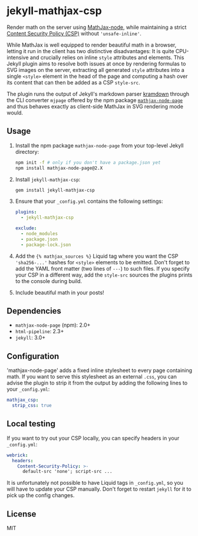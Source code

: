 # jekyll-mathjax-csp

Render math on the server using [MathJax-node](https://github.com/mathjax/MathJax-node), while maintaining a strict [Content Security Policy (CSP)](https://developer.mozilla.org/en-US/docs/Web/HTTP/CSP) without `'unsafe-inline'`.

While MathJax is well equipped to render beautiful math in a browser, letting it run in the client has two distinctive disadvantages: It is quite CPU-intensive and crucially relies on inline `style` attributes and elements. This Jekyll plugin aims to resolve both issues at once by rendering formulas to SVG images on the server, extracting all generated `style` attributes into a single `<style>` element in the head of the page and computing a hash over its content that can then be added as a CSP `style-src`.

The plugin runs the output of Jekyll's markdown parser [kramdown](http://kramdown.gettalong.org/) through the CLI converter `mjpage` offered by the npm package [`mathjax-node-page`](https://github.com/pkra/mathjax-node-page) and thus behaves exactly as client-side MathJax in SVG rendering mode would.

## Usage

1. Install the npm package `mathjax-node-page` from your top-level Jekyll directory:

   ```bash
   npm init -f # only if you don't have a package.json yet
   npm install mathjax-node-page@2.X
   ```

2. Install `jekyll-mathjax-csp`:

   ```bash
   gem install jekyll-mathjax-csp
   ```

3. Ensure that your `_config.yml` contains the following settings:

   ```yaml
   plugins:
     - jekyll-mathjax-csp

   exclude:
     - node_modules
     - package.json
     - package-lock.json
   ```

4. Add the `{% mathjax_sources %}` Liquid tag where you want the CSP `'sha256-...'` hashes for `<style>` elements to be emitted. Don't forget to add the YAML front matter (two lines of `---`) to such files. If you specify your CSP in a different way, add the `style-src` sources the plugins prints to the console during build.

5. Include beautiful math in your posts!

## Dependencies

* `mathjax-node-page` (npm): 2.0+
* `html-pipeline`: 2.3+
* `jekyll`: 3.0+

## Configuration

'mathjax-node-page' adds a fixed inline stylesheet to every page containing math. If you want to serve this stylesheet as an external `.css`, you can advise the plugin to strip it from the output by adding the following lines to your `_config.yml`:

```yaml
mathjax_csp:
  strip_css: true
```

## Local testing

If you want to try out your CSP locally, you can specify headers in your `_config.yml`:

```yaml
webrick:
  headers:
    Content-Security-Policy: >-
      default-src 'none'; script-src ...
```

It is unfortunately not possible to have Liquid tags in `_config.yml`, so you will have to update your CSP manually. Don't forget to restart `jekyll` for it to pick up the config changes.

## License

MIT
